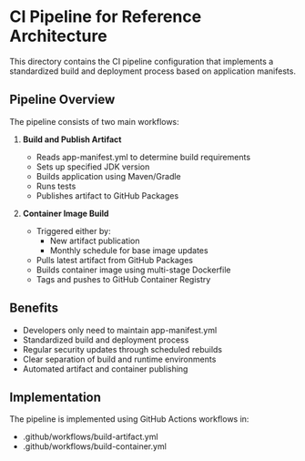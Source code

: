 # CI Pipeline for Reference Architecture

This directory contains the CI pipeline configuration that implements a standardized build and deployment process based on application manifests.

## Pipeline Overview

The pipeline consists of two main workflows:

1. **Build and Publish Artifact**
   - Reads app-manifest.yml to determine build requirements
   - Sets up specified JDK version
   - Builds application using Maven/Gradle
   - Runs tests
   - Publishes artifact to GitHub Packages

2. **Container Image Build**
   - Triggered either by:
     - New artifact publication
     - Monthly schedule for base image updates
   - Pulls latest artifact from GitHub Packages
   - Builds container image using multi-stage Dockerfile
   - Tags and pushes to GitHub Container Registry

## Benefits

- Developers only need to maintain app-manifest.yml
- Standardized build and deployment process
- Regular security updates through scheduled rebuilds
- Clear separation of build and runtime environments
- Automated artifact and container publishing

## Implementation

The pipeline is implemented using GitHub Actions workflows in:
- .github/workflows/build-artifact.yml
- .github/workflows/build-container.yml
